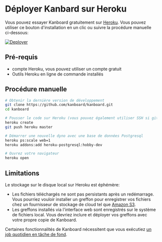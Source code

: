 Déployer Kanbard sur Heroku
=========================

Vous pouvez essayer Kanboard gratuitement sur [Heroku](https://www.heroku.com/).
Vous pouvez utiliser ce bouton d'installation en un clic ou suivre la procédure manuelle ci-dessous:

[![Deployer](https://www.herokucdn.com/deploy/button.png)](https://heroku.com/deploy?template=https://github.com/kanboard/kanboard)

Pré-requis
------------

- compte Heroku, vous pouvez utiliser un compte gratuit
- Outils Heroku en ligne de commande installés

Procédure manuelle
-------------------

```bash
# Obtenir la dernière version de développement
git clone https://github.com/kanboard/kanboard.git
cd kanboard

# Pousser le code sur Heroku (vous pouvez également utiliser SSH si git via HTTP ne fonctionne pas)
heroku create
git push heroku master

# Démarrer une nouvelle dyno avec une base de données Postgresql
heroku ps:scale web=1
heroku addons:add heroku-postgresql:hobby-dev

# Ouvrez votre navigateur
heroku open
```

Limitations
-----------

Le stockage sur le disque local sur Heroku est éphémère:

- Les fichiers téléchargés ne sont pas persistants après un redémarrage. Vous pourriez vouloir installer un greffon pour enregistrer vos fichiers chez un fournisseur de stockage de cloud tel que [Amazon S3](https://github.com/kanboard/plugin-s3).
- Les greffons installés via l'interface web sont enregistrés sur le système de fichiers local. Vous devriez inclure et déployer vos greffons avec votre propre copie de Kanboard.

Certaines fonctionnalités de Kanboard nécessitent que vous exécutiez [un job quotidien en tâche de fond](cronjob.markdown).

